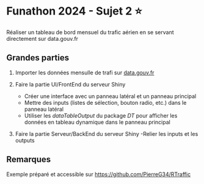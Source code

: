 # Funathon 2024 - Sujet 2 :star:

Réaliser un tableau de bord mensuel du trafic aérien en se servant directement sur data.gouv.fr

## Grandes parties

1. Importer les données mensulle de trafi sur [data.gouv.fr](https://www.data.gouv.fr/fr/datasets/trafic-aerien-commercial-mensuel-francais-par-paire-daeroports-par-sens-depuis-1990/)

2. Faire la partie UI/FrontEnd du serveur Shiny
   - Créer une interface avec un panneau latéral et un panneau principal
   - Mettre des inputs (listes de sélection, bouton radio, etc.) dans le panneau latéral 
   - Utiliser les _dataTableOutput_ du package _DT_ pour afficher les données en tableau dynamique dans le panneau principal

3. Faire la partie Serveur/BackEnd du serveur Shiny
    -Relier les inputs et les outputs

## Remarques

Exemple préparé et accessible sur https://github.com/PierreG34/RTraffic
